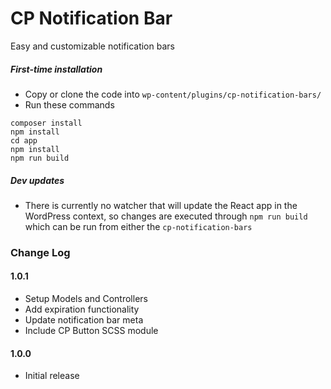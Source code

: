 # CP Notification Bar
Easy and customizable notification bars

##### First-time installation  #####

- Copy or clone the code into `wp-content/plugins/cp-notification-bars/`
- Run these commands
```
composer install
npm install
cd app
npm install
npm run build
```

##### Dev updates  #####

- There is currently no watcher that will update the React app in the WordPress context, so changes are executed through `npm run build` which can be run from either the `cp-notification-bars`

### Change Log

#### 1.0.1
* Setup Models and Controllers
* Add expiration functionality
* Update notification bar meta
* Include CP Button SCSS module

#### 1.0.0
* Initial release
